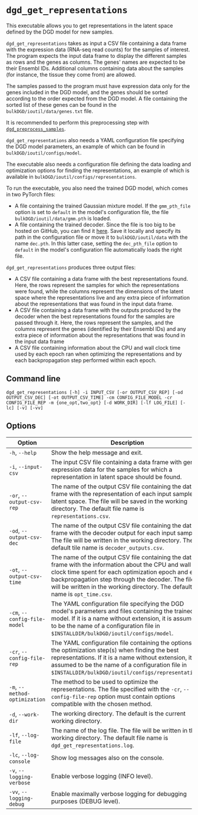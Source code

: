 # `dgd_get_representations`

This executable allows you to get representations in the latent space defined by the DGD model for new samples.

`dgd_get_representations` takes as input a CSV file containing a data frame with the expression data (RNA-seq read counts) for the samples of interest. The program expects the input data frame to display the different samples as rows and the genes as columns. The genes' names are expected to be their Ensembl IDs. Additional columns containing data about the samples (for instance, the tissue they come from) are allowed.

The samples passed to the program must have expression data only for the genes included in the DGD model, and the genes should be sorted according to the order expected from the DGD model. A file containing the sorted list of these genes can be found in the `bulkDGD/ioutil/data/genes.txt` file.

It is recommended to perform this preprocessing step with [`dgd_preprocess_samples`](#dgd_preprocess_samples).

`dgd_get_representations` also needs a YAML configuration file specifying the DGD model parameters, an example of which can be found in `bulkDGD/ioutil/configs/model`.

The executable also needs a configuration file defining the data loading and optimization options for finding the representations, an example of which is available in `bulkDGD/ioutil/configs/representations`.

To run the executable, you also need the trained DGD model, which comes in two PyTorch files:

* A file containing the trained Gaussian mixture model. If the `gmm_pth_file` option is set to `default` in the model's configuration file, the file `bulkDGD/ioutil/data/gmm.pth` is loaded.
* A file containing the trained decoder. Since the file is too big to be hosted on GitHub, you can find it [here](https://drive.google.com/file/d/1SZaoazkvqZ6DBF-adMQ3KRcy4Itxsz77/view?usp=sharing). Save it locally and specify its path in the configuration file or move it to `bulkDGD/ioutil/data` with the name `dec.pth`. In this latter case, setting the `dec_pth_file` option to `default` in the model's configuration file automatically loads the right file.

`dgd_get_representations` produces three output files:

* A CSV file containing a data frame with the best representations found. Here, the rows represent the samples for which the representations were found, while the columns represent the dimensions of the latent space where the representations live and any extra piece of information about the representations that was found in the input data frame.
* A CSV file containing a data frame with the outputs produced by the decoder when the best representations found for the samples are passed through it. Here, the rows represent the samples, and the columns represent the genes (identified by their Ensembl IDs) and any extra piece of information about the representations that was found in the input data frame
* A CSV file containing information about the CPU and wall clock time used by each epoch ran when optimizing the representations and by each backpropagation step performed within each epoch.

## Command line

```
dgd_get_representations [-h] -i INPUT_CSV [-or OUTPUT_CSV_REP] [-od OUTPUT_CSV_DEC] [-ot OUTPUT_CSV_TIME] -cm CONFIG_FILE_MODEL -cr CONFIG_FILE_REP -m {one_opt,two_opt} [-d WORK_DIR] [-lf LOG_FILE] [-lc] [-v] [-vv]
```

## Options

| Option                        | Description                                                  |
| ----------------------------- | ------------------------------------------------------------ |
| `-h`, `--help`                | Show the help message and exit.                              |
| `-i`, `--input-csv`           | The input CSV file containing a data frame with gene expression data for the samples for which a representation in latent space should be found. |
| `-or`, `--output-csv-rep`     | The name of the output CSV file containing the data frame with the representation of each input sample in latent space. The file will be saved in the working directory. The default file name is `representations.csv`. |
| `-od`, `--output-csv-dec`     | The name of the output CSV file containing the data frame with the decoder output for each input sample. The file will be written in the working directory. The default tile name is `decoder_outputs.csv`. |
| `-ot`, `--output-csv-time`    | The name of the output CSV file containing the data frame with the information about the CPU and wall clock time spent for each optimization epoch and each backpropagation step through the decoder. The file will be written in the working directory. The default file name is `opt_time.csv`. |
| `-cm`, `--config-file-model`  | The YAML configuration file specifying the DGD model's parameters and files containing the trained model. If it is a name without extension, it is assumed to be the name of a configuration file in `$INSTALLDIR/bulkDGD/ioutil/configs/model`. |
| `-cr`, `--config-file-rep`    | The YAML configuration file containing the options for the optimization step(s) when finding the best representations.  If it is a name without extension, it is assumed to be the name of a configuration file in `$INSTALLDIR/bulkDGD/ioutil/configs/representations`. |
| `-m`, `--method-optimization` | The method to be used to optimize the representations. The file specified with the `-cr`, `--config-file-rep` option must contain options compatible with the chosen method. |
| `-d`, `--work-dir`            | The working directory. The default is the current working directory. |
| `-lf`, `--log-file`           | The name of the log file. The file will be written in the working directory. The default file name is `dgd_get_representations.log`. |
| `-lc`, `--log-console`        | Show log messages also on the console.                       |
| `-v`, `--logging-verbose`     | Enable verbose logging (INFO level).                         |
| `-vv`, `--logging-debug`      | Enable maximally verbose logging for debugging purposes (DEBUG level). |